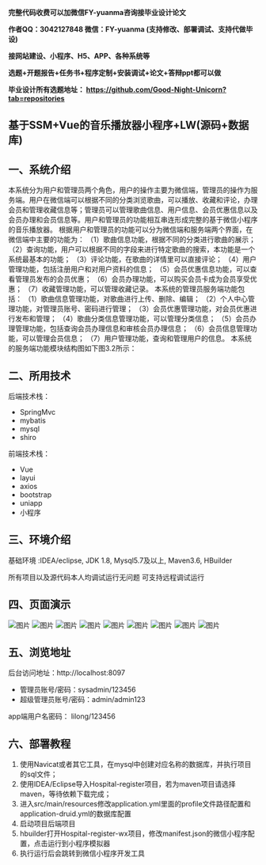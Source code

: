 
**完整代码收费可以加微信FY-yuanma咨询接毕业设计论文**

**作者QQ：3042127848 微信：FY-yuanma (支持修改、部署调试、支持代做毕设)**

**接网站建设、小程序、H5、APP、各种系统等**

**选题+开题报告+任务书+程序定制+安装调试+论文+答辩ppt都可以做**

**毕业设计所有选题地址： https://github.com/Good-Night-Unicorn?tab=repositories**

## 基于SSM+Vue的音乐播放器小程序+LW(源码+数据库)

## 一、系统介绍
本系统分为用户和管理员两个角色，用户的操作主要为微信端，管理员的操作为服务端。用户在微信端可以根据不同的分类浏览歌曲，可以播放、收藏和评论，办理会员和管理收藏信息等；管理员可以管理歌曲信息、用户信息、会员优惠信息以及会员办理和会员信息等。用户和管理员的功能相互串连形成完整的基于微信小程序的音乐播放器。
根据用户和管理员的功能可以分为微信端和服务端两个界面，在微信端中主要的功能为：
（1）歌曲信息功能，根据不同的分类进行歌曲的展示；
（2）查询功能，用户可以根据不同的字段来进行特定歌曲的搜索，本功能是一个系统最基本的功能；
（3）评论功能，在歌曲的详情里可以直接评论；
（4）用户管理功能，包括注册用户和对用户资料的信息；
（5）会员优惠信息功能，可以查看管理员发布的会员优惠；
（6）会员办理功能，可以购买会员卡成为会员享受优惠；
（7）收藏管理功能，可以管理收藏记录。
本系统的管理员服务端功能包括：
（1）歌曲信息管理功能，对歌曲进行上传、删除、编辑；
（2）个人中心管理功能，对管理员账号、密码进行管理；
（3）会员优惠管理功能，对会员优惠进行发布和管理；
（4）歌曲分类信息管理功能，可以管理分类信息；
（5）会员办理管理功能，包括查询会员办理信息和审核会员办理信息；
（6）会员信息管理功能，可以管理会员信息；
（7）用户管理功能，查询和管理用户的信息。
本系统的服务端功能模块结构图如下图3.2所示：
## 二、所用技术

后端技术栈：

- SpringMvc
- mybatis
- mysql
- shiro


前端技术栈：
- Vue
- layui
- axios
- bootstrap
- uniapp
- 小程序

## 三、环境介绍

基础环境 :IDEA/eclipse, JDK 1.8, Mysql5.7及以上, Maven3.6, HBuilder

所有项目以及源代码本人均调试运行无问题 可支持远程调试运行

## 四、页面演示
![图片](https://github.com/user-attachments/assets/b99a2b5d-e30f-4c5b-9634-71a831f85c1d)
![图片](https://github.com/user-attachments/assets/85d59eb8-5f33-4e2d-a11d-41c6d9e8e32c)
![图片](https://github.com/user-attachments/assets/5199aa5a-7c6c-4f8c-a26d-a37e1b8ac029)
![图片](https://github.com/user-attachments/assets/f37aecf9-5646-4155-9547-c8cefb3cebeb)
![图片](https://github.com/user-attachments/assets/e9d019c0-4417-4b77-bb89-77fcdbee5ab7)
![图片](https://github.com/user-attachments/assets/f156f29d-5584-4310-b782-ed60a42cb565)
![图片](https://github.com/user-attachments/assets/4550dc48-104b-4dc1-9011-938edad55a98)
![图片](https://github.com/user-attachments/assets/f6fe87d4-1f0a-4aa2-9ce2-280cc3069c8c)
![图片](https://github.com/user-attachments/assets/b59d2cc3-8bab-4583-96a9-6a595b056d77)

## 五、浏览地址

后台访问地址：http://localhost:8097
- 管理员账号/密码：sysadmin/123456
- 超级管理员账号/密码：admin/admin123

app端用户名密码：
lilong/123456

## 六、部署教程

1. 使用Navicat或者其它工具，在mysql中创建对应名称的数据库，并执行项目的sql文件；
2. 使用IDEA/Eclipse导入Hospital-register项目，若为maven项目请选择maven，等待依赖下载完成；
3. 进入src/main/resources修改application.yml里面的profile文件路径配置和application-druid.yml的数据库配置
4. 启动项目后端项目
5. hbuilder打开Hospital-register-wx项目，修改manifest.json的微信小程序配置，点击运行到小程序模拟器
6. 执行运行后会跳转到微信小程序开发工具
